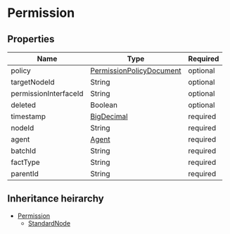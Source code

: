 

# Permission

## Properties

Name | Type | Required
-------- | -------- | --------
policy | [PermissionPolicyDocument](PermissionPolicyDocument.md) | optional
targetNodeId | String | optional
permissionInterfaceId | String | optional
deleted | Boolean | optional
timestamp | [BigDecimal](BigDecimal.md) | required
nodeId | String | required
agent | [Agent](Agent.md) | required
batchId | String | required
factType | String | required
parentId | String | required




## Inheritance heirarchy


* [Permission](Permission.md)
    * [StandardNode](StandardNode.md)
